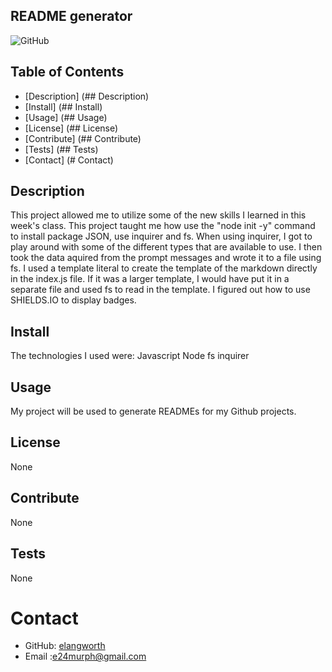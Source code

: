 ## README generator
![GitHub](https://img.shields.io/github/license/elangworth/readme-generator?logo=GitHub&logoColor=blue)

## Table of Contents
* [Description] (## Description)
* [Install] (## Install)
* [Usage] (## Usage)
* [License] (## License)
* [Contribute] (## Contribute)
* [Tests] (## Tests)
* [Contact] (# Contact)

## Description
This project allowed me to utilize some of the new skills I learned in this week's class. This project taught me how use the "node init -y" command to install package JSON, use inquirer and fs. When using inquirer, I got to play around with some of the different types that are available to use. I then took the data aquired from the prompt messages and wrote it to a file using fs. I used a template literal to create the template of the markdown directly in the index.js file. If it was a larger template, I would have put it in a separate file and used fs to read in the template. I figured out how to use SHIELDS.IO to display badges.

## Install
The technologies I used were:
Javascript
Node
fs
inquirer

## Usage
My project will be used to generate READMEs for my Github projects.

## License
None

## Contribute
None

## Tests
None    

# Contact 
* GitHub: [elangworth](https://github.com/elangworth)
* Email :e24murph@gmail.com
